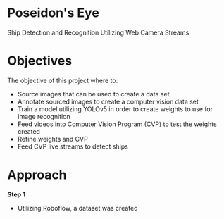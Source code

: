 # Poseidon's Eye
Ship Detection and Recognition Utilizing Web Camera Streams 

# Objectives
The objective of this project where to:
* Source images that can be used to create a data set
* Annotate sourced images to create a computer vision data set
* Train a model utilizing YOLOv5 in order to create weights to use for image recognition
* Feed videos into Computer Vision Program (CVP) to test the weights created 
* Refine weights and CVP
* Feed CVP live streams to detect ships 

# Approach
**Step 1**
* Utilizing Roboflow, a dataset was created
